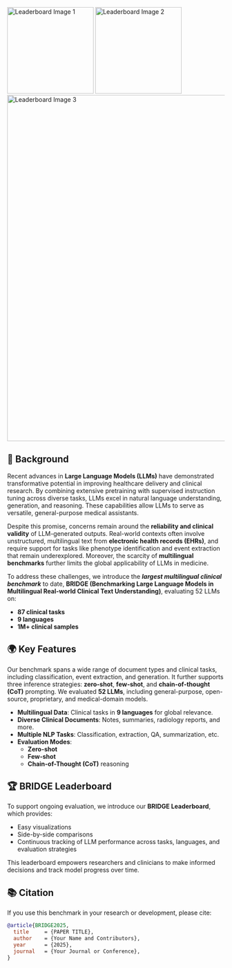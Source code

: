 
<img src="https://cdn-uploads.huggingface.co/production/uploads/67a040fb6934f9aa1c866f99/lsCIUxFkADB-Wf9cteeB4.png" alt="Leaderboard Image 1" width="200"/>

<img src="https://cdn-uploads.huggingface.co/production/uploads/67a040fb6934f9aa1c866f99/E-WF4uJB0GzplioJkWh5v.webp" alt="Leaderboard Image 2" width="200"/>

<img src="https://cdn-uploads.huggingface.co/production/uploads/67a040fb6934f9aa1c866f99/xQqbGXh0y6zIV78Cw6Vpq.png" alt="Leaderboard Image 3" width="800"/>


## 📜 Background
Recent advances in **Large Language Models (LLMs)** have demonstrated transformative potential in improving healthcare delivery and clinical research. By combining extensive pretraining with supervised instruction tuning across diverse tasks, LLMs excel in natural language understanding, generation, and reasoning. These capabilities allow LLMs to serve as versatile, general-purpose medical assistants.

Despite this promise, concerns remain around the **reliability and clinical validity** of LLM-generated outputs. Real-world contexts often involve unstructured, multilingual text from **electronic health records (EHRs)**, and require support for tasks like phenotype identification and event extraction that remain underexplored. Moreover, the scarcity of **multilingual benchmarks** further limits the global applicability of LLMs in medicine.

To address these challenges, we introduce the ***largest multilingual clinical benchmark*** to date, **BRIDGE (Benchmarking Large Language Models in Multilingual Real-world Clinical Text Understanding)**, evaluating 52 LLMs on:

- **87 clinical tasks**
- **9 languages**
- **1M+ clinical samples**

## 🌍 Key Features

Our benchmark spans a wide range of document types and clinical tasks, including classification, event extraction, and generation. It further supports three inference strategies: **zero-shot**, **few-shot**, and **chain-of-thought (CoT)** prompting. We evaluated **52 LLMs**, including general-purpose, open-source, proprietary, and medical-domain models.


- **Multilingual Data**: Clinical tasks in **9 languages** for global relevance.
- **Diverse Clinical Documents**: Notes, summaries, radiology reports, and more.
- **Multiple NLP Tasks**: Classification, extraction, QA, summarization, etc.
- **Evaluation Modes**:
  - **Zero-shot**
  - **Few-shot**
  - **Chain-of-Thought (CoT)** reasoning


## 🏆 BRIDGE Leaderboard

To support ongoing evaluation, we introduce our **BRIDGE Leaderboard**, which provides:

- Easy visualizations
- Side-by-side comparisons
- Continuous tracking of LLM performance across tasks, languages, and evaluation strategies

This leaderboard empowers researchers and clinicians to make informed decisions and track model progress over time.


## 📚 Citation

If you use this benchmark in your research or development, please cite:

```bibtex
@article{BRIDGE2025,
  title     = {PAPER TITLE},
  author    = {Your Name and Contributors},
  year      = {2025},
  journal   = {Your Journal or Conference},
}

